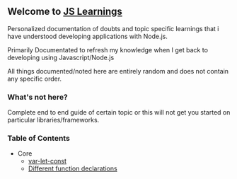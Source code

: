 ## Welcome to [JS Learnings](https://kartikyadav9.github.io/js-learnings/)

Personalized documentation of doubts and topic specific learnings that i have understood developing applications with Node.js.

Primarily Documentated to refresh my knowledge when I get back to developing using Javascript/Node.js

All things documented/noted here are entirely random and does not contain any specific order.

### What's not here?
Complete end to end guide of certain topic or this will not get you started on particular libraries/frameworks. 

### Table of Contents
* Core
	* [var-let-const](./core/var-let-const.md)
	* [Different function declarations](./core/function-declarations.md)